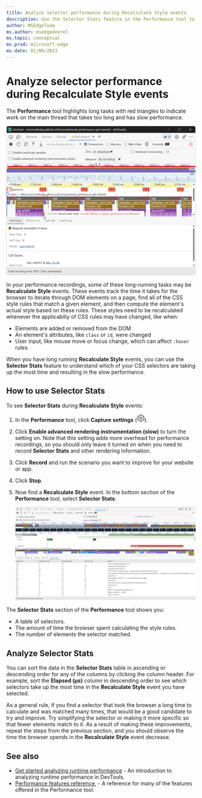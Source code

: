 ```yaml
---
title: Analyze selector performance during Recalculate Style events
description: Use the Selector Stats feature in the Performance tool to understand which of your CSS selectors are taking up the most time during Recalculate Style events.
author: MSEdgeTeam
ms.author: msedgedevrel
ms.topic: conceptual
ms.prod: microsoft-edge
ms.date: 01/09/2023
---
```

# Analyze selector performance during Recalculate Style events

The **Performance** tool highlights long tasks with red triangles to indicate work on the main thread that takes too long and has slow performance.  

![Long Task indicators for events on the main thread with slow performance](../media/evaluate-performance-performance-animation-frame-fired.msft.png)

In your performance recordings, some of these long-running tasks may be **Recalculate Style** events.  These events track the time it takes for the browser to iterate through DOM elements on a page, find all of the CSS style rules that match a given element, and then compute the element's actual style based on these rules.  These styles need to be recalculated whenever the applicabiliy of CSS rules may have changed, like when:

- Elements are added or removed from the DOM
- An element's attributes, like `class` or `id`, were changed
- User input, like mouse move or focus change, which can affect `:hover` rules

When you have long running **Recalculate Style** events, you can use the **Selector Stats** feature to understand which of your CSS selectors are taking up the most time and resulting in the slow performance.

## How to use Selector Stats

To see **Selector Stats** during **Recalculate Style** events:

1. In the **Performance** tool, click **Capture settings** (![Capture settings icon](../media/capture-settings-icon.msft.png)).

1. Click **Enable advanced rendering instrumentation (slow)** to turn the setting on. Note that this setting adds more overhead for performance recordings, so you should only leave it turned on when you need to record **Selector Stats** and other rendering information.
 
1. Click **Record** and run the scenario you want to improve for your website or app.

1. Click **Stop**.

1. Now find a **Recalculate Style** event. In the bottom section of the **Performance** tool, select **Selector Stats**:

   ![Selector Stats in the Performance tool](images/performance-tool-selector-stats.png)
 
The **Selector Stats** section of the **Performance** tool shows you:
* A table of selectors.
* The amount of time the browser spent calculating the style rules.
* The number of elements the selector matched.

## Analyze Selector Stats

You can sort the data in the **Selector Stats** table in ascending or descending order for any of the columns by clicking the column header.  For example, sort the **Elapsed (µs)** column in descending order to see which selectors take up the most time in the **Recalculate Style** event you have selected.

As a general rule, if you find a selector that took the browser a long time to calculate and was matched many times, that would be a good candidate to try and improve.  Try simplifying the selector or making it more specific so that fewer elements match to it.  As a result of making these improvements, repeat the steps from the previous section, and you should observe the time the browser spends in the **Recalculate Style** event decrease.

<!-- ====================================================================== -->
## See also

* [Get started analyzing runtime performance](index.md) - An introduction to analyzing runtime performance in DevTools.
* [Performance features reference](reference.md), - A reference for many of the features offered in the Performance tool.
<!-- TO-DO, add link to Patrick's blog post -->